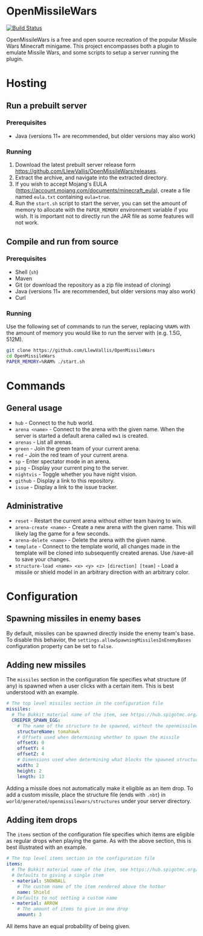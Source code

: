 # OpenMissileWars

[![Build Status](https://travis-ci.com/LlewVallis/OpenMissileWars.svg?branch=master)](https://travis-ci.com/LlewVallis/OpenMissileWars)

OpenMissileWars is a free and open source recreation of the popular Missile Wars Minecraft minigame.
This project encompasses both a plugin to emulate Missile Wars, and some scripts to setup a server running the plugin.

# Hosting

## Run a prebuilt server

### Prerequisites

 * Java (versions 11+ are recommended, but older versions may also work)

### Running

 1. Download the latest prebuilt server release form https://github.com/LlewVallis/OpenMissileWars/releases.
 2. Extract the archive, and navigate into the extracted directory.
 3. If you wish to accept Mojang's EULA (https://account.mojang.com/documents/minecraft_eula), create a file named `eula.txt` containing `eula=true`.
 4. Run the `start.sh` script to start the server, you can set the amount of memory to allocate with the `PAPER_MEMORY` environment variable if you wish.
    It is important not to directly run the JAR file as some features will not work. 

## Compile and run from source

### Prerequisites

 * Shell (`sh`)
 * Maven
 * Git (or download the repository as a zip file instead of cloning)
 * Java (versions 11+ are recommended, but older versions may also work)
 * Curl
 
### Running

Use the following set of commands to run the server, replacing `%RAM%` with the amount of memory you would like to run the server with (e.g. 1.5G, 512M).

```sh
git clone https://github.com/LlewVallis/OpenMissileWars
cd OpenMissileWars
PAPER_MEMORY=%RAM% ./start.sh
```

# Commands

## General usage

* `hub` - Connect to the hub world.
* `arena <name>` - Connect to the arena with the given name. When the server is started a default arena called `mw1` is created.
* `arenas` - List all arenas.
* `green` - Join the green team of your current arena.
* `red` - Join the red team of your current arena.
* `sp` - Enter spectator mode in an arena.
* `ping` - Display your current ping to the server.
* `nightvis` - Toggle whether you have night vision.
* `github` - Display a link to this repository.
* `issue` - Display a link to the issue tracker.

## Administrative

* `reset` - Restart the current arena without either team having to win.
* `arena-create <name>` - Create a new arena with the given name. This will likely lag the game for a few seconds.
* `arena-delete <name>` - Delete the arena with the given name.
* `template` - Connect to the template world, all changes made in the template will be cloned into subsequently created arenas. Use /save-all to save your changes.
* `structure-load <name> <x> <y> <z> [direction] [team]` - Load a missile or shield model in an arbitrary direction with an arbitrary color.

# Configuration

## Spawning missiles in enemy bases

By default, missiles can be spawned directly inside the enemy team's base.
To disable this behavior, the `settings.allowSpawningMissilesInEnemyBases` configuration property can be set to `false`.

## Adding new missiles

The `missiles` section in the configuration file specifies what structure (if any) is spawned when a user clicks with a
certain item.
This is best understood with an example.

```yaml
# The top level missiles section in the configuration file
missiles:
  # The Bukkit material name of the item, see https://hub.spigotmc.org/javadocs/spigot/org/bukkit/Material.html
  CREEPER_SPAWN_EGG:
    # The name of the structure to be spawned, without the openmissilewars author prefix
    structureName: tomahawk
    # Offsets used when determining whether to spawn the missile
    offsetX: 0
    offsetY: 4
    offsetZ: 4
    # Dimensions used when determining what blocks the spawned structure will collide with
    width: 2
    height: 2
    length: 13
```

Adding a missile does not automatically make it eligible as an item drop.
To add a custom missile, place the structure file (ends with `.nbt`) in `world/generated/openmissilewars/structures` under your server directory.

## Adding item drops

The `items` section of the configuration file specifies which items are eligible as regular drops when playing the game.
As with the above section, this is best illustrated with an example.

```yaml
# The top level items section in the configuration file
items:
  # The Bukkit material name of the item, see https://hub.spigotmc.org/javadocs/spigot/org/bukkit/Material.html
  # Defaults to giving a single item
  - material: SNOWBALL
    # The custom name of the item rendered above the hotbar
    name: Shield
  # Defaults to not setting a custom name
  - material: ARROW
    # The amount of items to give in one drop
    amount: 3
```

All items have an equal probability of being given.